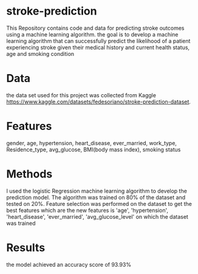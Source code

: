 # stroke-prediction
This Repository contains code and data for predicting stroke outcomes using a machine learning algorithm. the goal is to develop a machine learning algorithm that can successfully predict the likelihood  of a patient experiencing stroke given their medical history and current health status, age and smoking condition
# Data
the data set used for this project was collected from Kaggle https://www.kaggle.com/datasets/fedesoriano/stroke-prediction-dataset.
# Features
gender, age, hypertension, heart_disease, ever_married, work_type, Residence_type, avg_glucose, BMI(body mass index), smoking status
# Methods
I used the logistic Regression machine learning algorithm to develop the prediction model. The algorithm was trained on 80% of the dataset and tested on 20%.
Feature selection was performed on the dataset to get the best features which are the new features is 'age', 'hypertension', 'heart_disease', 'ever_married', 'avg_glucose_level' on which the dataset was trained
# Results
the model achieved an accuracy score of 93.93%
